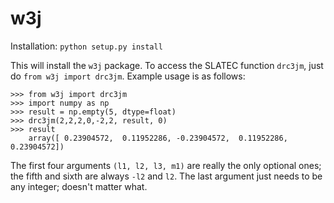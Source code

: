# w3j


Installation:  `python setup.py install`

This will install the `w3j` package.  To access the SLATEC function
`drc3jm`, just do `from w3j import drc3jm`.  Example usage is as follows:

    >>> from w3j import drc3jm
    >>> import numpy as np
    >>> result = np.empty(5, dtype=float)
    >>> drc3jm(2,2,2,0,-2,2, result, 0)
    >>> result
    	array([ 0.23904572,  0.11952286, -0.23904572,  0.11952286,  0.23904572])

The first four arguments `(l1, l2, l3, m1)` are really the only optional
ones; the fifth and sixth are always `-l2` and `l2`.  The last argument
just needs to be any integer; doesn't matter what.
